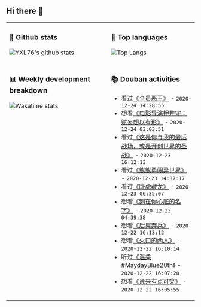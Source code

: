 ## Hi there 👋

<table>
<tr>
<td valign="top" width="54%">

### 🔭 Github stats

![YXL76's github stats](https://github-readme-stats.yxl76.vercel.app/api?username=YXL76&count_private=true&show_icons=true&include_all_commits=true&theme=tokyonight&line_height=28)

</td>

<td valign="top" width="46%">

### 🌱 Top languages

![Top Langs](https://github-readme-stats.yxl76.vercel.app/api/top-langs/?username=YXL76&layout=compact&theme=tokyonight&langs_count=10&hide=HTML,CSS,SCSS)

</td>
</tr>
<tr>
<td valign="top" width="54%">

### 📊 Weekly development breakdown

![Wakatime stats](https://github-readme-stats.yxl76.vercel.app/api/wakatime?username=YXL76&layout=compact&theme=tokyonight)


</td>
<td valign="top" width="46%">

### 📚 Douban activities

- 看过[《全员恶玉》](http://movie.douban.com/subject/35000588/) - `2020-12-24 14:28:55`
- 想看[《电影导演押井守：赋妄想以有形》](http://movie.douban.com/subject/3724032/) - `2020-12-24 03:03:51`
- 看过[《这是你与我的最后战场，或是开创世界的圣战》](http://movie.douban.com/subject/34868202/) - `2020-12-23 16:12:13`
- 看过[《熊熊勇闯异世界》](http://movie.douban.com/subject/34947620/) - `2020-12-23 14:37:17`
- 看过[《卧虎藏龙》](http://movie.douban.com/subject/1301168/) - `2020-12-23 06:35:07`
- 想看[《刻在你心底的名字》](http://movie.douban.com/subject/33408026/) - `2020-12-23 04:39:38`
- 想看[《后翼弃兵》](http://movie.douban.com/subject/32579283/) - `2020-12-22 16:13:12`
- 想看[《火口的两人》](http://movie.douban.com/subject/30405087/) - `2020-12-22 16:10:14`
- 听过[《温柔 #MaydayBlue20th》](https://music.douban.com/subject/34935357/) - `2020-12-22 16:07:20`
- 想看[《说来有点可笑》](http://movie.douban.com/subject/3269018/) - `2020-12-22 16:05:55`

</td>
</tr>
</table>

<!--
**YXL76/YXL76** is a ✨ _special_ ✨ repository because its `README.md` (this file) appears on your GitHub profile.

Here are some ideas to get you started:

- 🔭 I’m currently working on ...
- 🌱 I’m currently learning ...
- 👯 I’m looking to collaborate on ...
- 🤔 I’m looking for help with ...
- 💬 Ask me about ...
- 📫 How to reach me: ...
- 😄 Pronouns: ...
- ⚡ Fun fact: ...
-->
